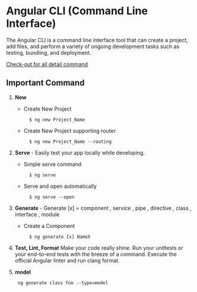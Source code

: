 # Angular CLI (Command Line Interface)

The Angular CLI is a command line interface tool that can create a project, add files, and perform a variety of ongoing development tasks such as testing, bundling, and deployment.

[Check-out for all detail command](https://github.com/angular/angular-cli/wiki)

## Important Command

1. **New**

	- Create New Project

			$ ng new Project_Name

	- Create New Project supporting router

        	$ ng new Project_Name --routing

2. **Serve** - Easily test your app locally while developing.

	- Simple serve command

        	$ ng serve
        
	- Serve and open automatically

        	$ ng serve --open

3. **Generate** - Generate [x] =  component , service , pipe , directive , class , interface , module

	- Create a Component

        	$ ng generate [x] NameX

4. **Test, Lint, Format**
Make your code really shine. Run your unittests or your end-to-end tests with the breeze of a command. Execute the official Angular linter and run clang format.

5. __model__

		ng generate class foo --type=model